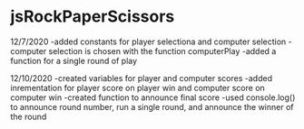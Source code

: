 # jsRockPaperScissors

12/7/2020
	-added constants for player selectiona and computer selection
	-computer selection is chosen with the function computerPlay
	-added a function for a single round of play

12/10/2020
	-created variables for player and computer scores
	-added inrementation for player score on player win and computer score on computer win
	-created function to announce final score
	-used console.log() to announce round number, run a single round, and announce the winner of the round

